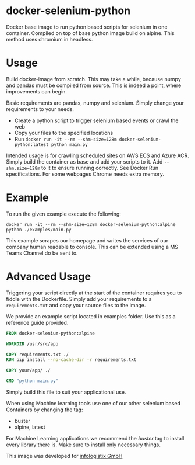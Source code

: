 # docker-selenium-python
Docker base image to run python based scripts for selenium in one container. Compiled on top of base python image build on alpine. This method uses chromium in headless.


# Usage
Build docker-image from scratch. This may take a while, because numpy and pandas must be compiled from source. This is indeed a point, where improvements can begin.

Basic requirements are pandas, numpy and selenium. Simply change your requirements to your needs. 

- Create a python script to trigger selenium based events or crawl the web
- Copy your files to the specified locations
- Run ```docker run -it --rm --shm-size=128m docker-selenium-python:latest python main.py```

Intended usage is for crawling scheduled sites on AWS ECS and Azure ACR. Simply build the container as base and add your scripts to it. Add ```--shm.size=128m``` to it to ensure running correctly. See Docker Run specifications. For some webpages Chrome needs extra memory.

# Example
To run the given example execute the following:

```docker run -it --rm --shm-size=128m docker-selenium-python:alpine python ./examples/main.py```

This example scrapes our homepage and writes the services of our company human readable to console. This can be extended using a MS Teams Channel do be sent to.

# Advanced Usage
Triggering your script directly at the start of the container requires you to fiddle with the Dockerfile. Simply add your requirements to a ```requirements.txt``` and copy your source files to the image.

We provide an example script located in examples folder. Use this as a reference guide provided.

```Dockerfile
FROM docker-selenium-python:alpine

WORKDIR /usr/src/app

COPY requirements.txt ./
RUN pip install --no-cache-dir -r requirements.txt

COPY your/app/ ./

CMD "python main.py"
```

Simply build this file to suit your applicational use.

When using Machine learning tools use one of our other selenium based Containers by changing the tag:

- buster
- alpine, latest

For Machine Learning applications we recommend the *buster* tag to install every library there is. Make sure to install only necessary things.

This image was developed for [infologistix GmbH](https://infologistix.de)